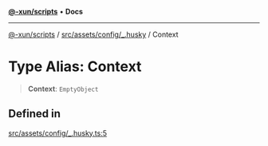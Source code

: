 [**@-xun/scripts**](../../../../../README.md) • **Docs**

***

[@-xun/scripts](../../../../../README.md) / [src/assets/config/\_.husky](../README.md) / Context

# Type Alias: Context

> **Context**: `EmptyObject`

## Defined in

[src/assets/config/\_.husky.ts:5](https://github.com/Xunnamius/xscripts/blob/59530a02df766279a72886cbc0ab5e0790db98cc/src/assets/config/_.husky.ts#L5)
